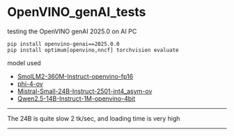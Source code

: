 # OpenVINO_genAI_tests
testing the OpenVINO genAI 2025.0 on AI PC


```
pip install openvino-genai==2025.0.0
pip install optimum[openvino,nncf] torchvision evaluate
```

model used
- [SmolLM2-360M-Instruct-openvino-fp16](https://huggingface.co/AIFunOver/SmolLM2-360M-Instruct-openvino-fp16)
- [phi-4-ov](https://huggingface.co/llmware/phi-4-ov)
- [Mistral-Small-24B-Instruct-2501-int4_asym-ov](https://huggingface.co/Echo9Zulu/Mistral-Small-24B-Instruct-2501-int4_asym-ov)
- [Qwen2.5-14B-Instruct-1M-openvino-4bit](https://huggingface.co/AIFunOver/Qwen2.5-14B-Instruct-1M-openvino-4bit)

---

The 24B is quite slow 2 tk/sec, and loading time is very high

---

